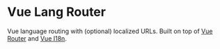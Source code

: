# Vue Lang Router

Vue language routing with (optional) localized URLs. Built on top of [Vue Router](https://router.vuejs.org/) and [Vue I18n](https://kazupon.github.io/vue-i18n/).